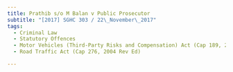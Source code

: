 ```yaml
---
title: Prathib s/o M Balan v Public Prosecutor 
subtitle: "[2017] SGHC 303 / 22\_November\_2017"
tags:
  - Criminal Law
  - Statutory Offences
  - Motor Vehicles (Third-Party Risks and Compensation) Act (Cap 189, 2000 Rev Ed)
  - Road Traffic Act (Cap 276, 2004 Rev Ed)

---
```


